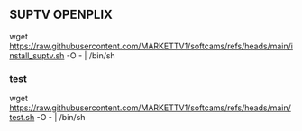 

## SUPTV OPENPLIX

wget https://raw.githubusercontent.com/MARKETTV1/softcams/refs/heads/main/install_suptv.sh -O - | /bin/sh

### test
wget https://raw.githubusercontent.com/MARKETTV1/softcams/refs/heads/main/test.sh -O - | /bin/sh


